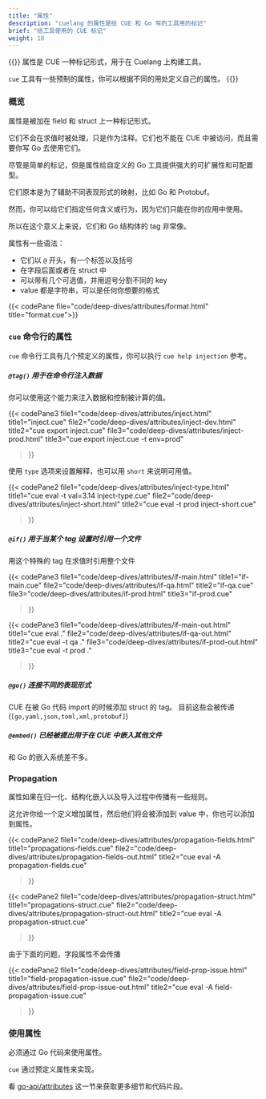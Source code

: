 ```yaml
---
title: "属性"
description: "cuelang 的属性是给 CUE 和 Go 写的工具用的标记"
brief: "给工具使用的 CUE 标记"
weight: 10
---
```


{{<lead>}}
属性是 CUE 一种标记形式，用于在 Cuelang 上构建工具。 

`cue` 工具有一些预制的属性，你可以根据不同的用处定义自己的属性。
{{</lead>}}

### 概览

属性是被加在 field 和 struct 上一种标记形式。

它们不会在求值时被处理，只是作为注释。它们也不能在 CUE 中被访问，而且需要你写 Go 去使用它们。

尽管是简单的标记，但是属性给自定义的 Go 工具提供强大的可扩展性和可配置型。

它们原本是为了辅助不同表现形式的映射，比如 Go 和 Protobuf。

然而，你可以给它们指定任何含义或行为，因为它们只能在你的应用中使用。

所以在这个意义上来说，它们和 Go 结构体的 tag 非常像。

属性有一些语法：

- 它们以 `@` 开头，有一个标签以及括号
- 在字段后面或者在 struct 中
- 可以带有几个可选值，并用逗号分割不同的 key
- value 都是字符串，可以是任何你想要的格式

{{< codePane file="code/deep-dives/attributes/format.html" title="format.cue">}}


### `cue` 命令行的属性

`cue` 命令行工具有几个预定义的属性，你可以执行 `cue help injection` 参考。

##### `@tag()` 用于在命令行注入数据

你可以使用这个能力来注入数据和控制被计算的值。

{{< codePane3
	file1="code/deep-dives/attributes/inject.html"      title1="inject.cue"
	file2="code/deep-dives/attributes/inject-dev.html"  title2="cue export inject.cue"
	file3="code/deep-dives/attributes/inject-prod.html" title3="cue export inject.cue -t env=prod"
>}}

使用 `type` 选项来设置解释，也可以用 `short` 来说明可用值。

{{< codePane2
	file1="code/deep-dives/attributes/inject-type.html"  title1="cue eval -t val=3.14 inject-type.cue"
	file2="code/deep-dives/attributes/inject-short.html" title2="cue eval -t prod inject-short.cue"
>}}



##### `@if()` 用于当某个 tag 设置时引用一个文件

用这个特殊的 tag 在求值时引用整个文件

{{< codePane3
	file1="code/deep-dives/attributes/if-main.html" title1="if-main.cue"
	file2="code/deep-dives/attributes/if-qa.html"   title2="if-qa.cue"
	file3="code/deep-dives/attributes/if-prod.html" title3="if-prod.cue"
>}}

{{< codePane3
	file1="code/deep-dives/attributes/if-main-out.html" title1="cue eval ."
	file2="code/deep-dives/attributes/if-qa-out.html"   title2="cue eval -t qa ."
	file3="code/deep-dives/attributes/if-prod-out.html" title3="cue eval -t prod ."
>}}

##### `@go()` 连接不同的表现形式

CUE 在被 Go 代码 import 的时候添加 struct 的 tag。
目前这些会被传递  (`[go,yaml,json,toml,xml,protobuf]`)

##### `@embed()` 已经被提出用于在 CUE 中嵌入其他文件

和 Go 的嵌入系统差不多。

### Propagation

属性如果在归一化、结构化嵌入以及导入过程中传播有一些规则。

这允许你给一个定义增加属性，然后他们将会被添加到 value 中，你也可以添加到属性。


{{< codePane2
	file1="code/deep-dives/attributes/propagation-fields.html" title1="propagations-fields.cue"
	file2="code/deep-dives/attributes/propagation-fields-out.html" title2="cue eval -A propagation-fields.cue"
>}}

{{< codePane2
	file1="code/deep-dives/attributes/propagation-struct.html" title1="propagations-struct.cue"
	file2="code/deep-dives/attributes/propagation-struct-out.html" title2="cue eval -A propagation-struct.cue"
>}}

由于下面的问题，字段属性不会传播

{{< codePane2
	file1="code/deep-dives/attributes/field-prop-issue.html" title1="field-propagation-issue.cue"
	file2="code/deep-dives/attributes/field-prop-issue-out.html" title2="cue eval -A field-propagation-issue.cue"
>}}


### 使用属性 

必须通过 Go 代码来使用属性。

`cue` 通过预定义属性来实现。

看 [go-api/attributes](/go-api/attributes) 这一节来获取更多细节和代码片段。

